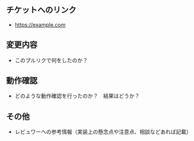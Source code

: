 ## チケットへのリンク

- https://example.com

## 変更内容

- このプルリクで何をしたのか？

## 動作確認

- どのような動作確認を行ったのか？　結果はどうか？

## その他

- レビュワーへの参考情報（実装上の懸念点や注意点、相談などあれば記載）
